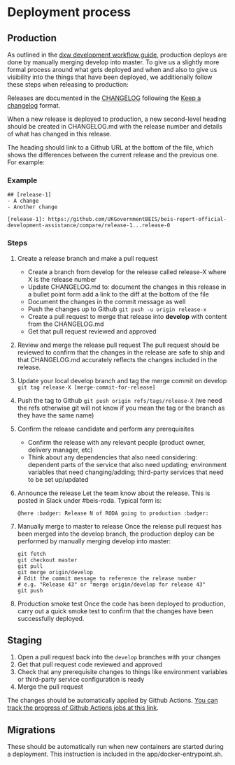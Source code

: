 # Deployment process

## Production

As outlined in the [dxw development workflow guide](http://playbook.dxw.com/#/guides/development-workflow?id=deploying), production deploys are done by manually merging develop into master. To give us a slightly more formal process around what gets deployed and when and also to give us visibility into the things that have been deployed, we additionally follow these steps when releasing to production:

Releases are documented in the [CHANGELOG](CHANGELOG.md) following the [Keep a changelog](https://keepachangelog.com/en/1.0.0/) format.

When a new release is deployed to production, a new second-level heading should be created in CHANGELOG.md with the release number and details of what has changed in this release.

The heading should link to a Github URL at the bottom of the file, which shows the differences between the current release and the previous one. For example:

### Example

```
## [release-1]
- A change
- Another change

[release-1]: https://github.com/UKGovernmentBEIS/beis-report-official-development-assistance/compare/release-1...release-0
```

### Steps

1. Create a release branch and make a pull request
   - Create a branch from develop for the release called release-X where X is the release number
   - Update CHANGELOG.md to:
     document the changes in this release in a bullet point form
     add a link to the diff at the bottom of the file
   - Document the changes in the commit message as well
   - Push the changes up to Github `git push -u origin release-x`
   - Create a pull request to merge that release into **develop** with content from the CHANGELOG.md
   - Get that pull request reviewed and approved
1. Review and merge the release pull request
   The pull request should be reviewed to confirm that the changes in the release are safe to ship and that CHANGELOG.md accurately reflects the changes included in the release.
1. Update your local develop branch and tag the merge commit on develop `git tag release-X [merge-commit-for-release]`
1. Push the tag to Github `git push origin refs/tags/release-X` (we need the
   refs otherwise git will not know if you mean the tag or the branch as they
   have the same name)
1. Confirm the release candidate and perform any prerequisites
   - Confirm the release with any relevant people (product owner, delivery manager, etc)
   - Think about any dependencies that also need considering: dependent parts of the service that also need updating; environment variables that need changing/adding; third-party services that need to be set up/updated
1. Announce the release
   Let the team know about the release. This is posted in Slack under #beis-roda. Typical form is:

   ```
   @here :badger: Release N of RODA going to production :badger:
   ```

1. Manually merge to master to release
   Once the release pull request has been merged into the develop branch, the production deploy can be performed by manually merging develop into master:
   ```
   git fetch
   git checkout master
   git pull
   git merge origin/develop
   # Edit the commit message to reference the release number
   # e.g. "Release 43" or "merge origin/develop for release 43"
   git push
   ```
1. Production smoke test
   Once the code has been deployed to production, carry out a quick smoke test to confirm that the changes have been successfully deployed.

## Staging

1. Open a pull request back into the `develop` branches with your changes
1. Get that pull request code reviewed and approved
1. Check that any prerequisite changes to things like environment variables or third-party service configuration is ready
1. Merge the pull request

The changes should be automatically applied by Github Actions. [You can track the progress of Github Actions jobs at this link](https://github.com/UKGovernmentBEIS/beis-report-official-development-assistance/actions?query=workflow%3ADeploy).

## Migrations

These should be automatically run when new containers are started during a deployment. This instruction is included in the app/docker-entrypoint.sh.
